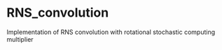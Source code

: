 # RNS_convolution
Implementation of RNS convolution with rotational stochastic computing multiplier

